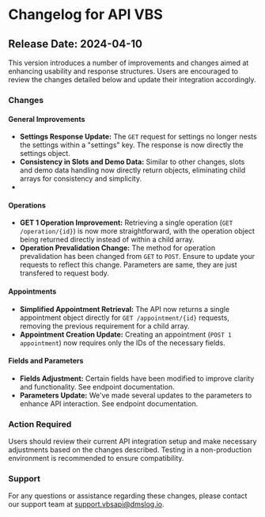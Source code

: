 # Changelog for API VBS

## Release Date: 2024-04-10

This version introduces a number of improvements and changes aimed at enhancing usability and response structures. Users are encouraged to review the changes detailed below and update their integration accordingly.

### Changes

#### General Improvements
- **Settings Response Update:** The `GET` request for settings no longer nests the settings within a "settings" key. The response is now directly the settings object.
- **Consistency in Slots and Demo Data:** Similar to other changes, slots and demo data handling now directly return objects, eliminating child arrays for consistency and simplicity.
- 
#### Operations
- **GET 1 Operation Improvement:** Retrieving a single operation (`GET /operation/{id}`) is now more straightforward, with the operation object being returned directly instead of within a child array.
- **Operation Prevalidation Change:** The method for operation prevalidation has been changed from `GET` to `POST`. Ensure to update your requests to reflect this change. Parameters are same, they are just transfered to request body.

#### Appointments
- **Simplified Appointment Retrieval:** The API now returns a single appointment object directly for `GET /appointment/{id}` requests, removing the previous requirement for a child array.
- **Appointment Creation Update:** Creating an appointment (`POST 1 appointment`) now requires only the IDs of the necessary fields.


#### Fields and Parameters
- **Fields Adjustment:** Certain fields have been modified to improve clarity and functionality. See endpoint documentation.
- **Parameters Update:** We've made several updates to the parameters to enhance API interaction. See endpoint documentation.

### Action Required
Users should review their current API integration setup and make necessary adjustments based on the changes described. Testing in a non-production environment is recommended to ensure compatibility.

### Support
For any questions or assistance regarding these changes, please contact our support team at support.vbsapi@dmslog.io.

